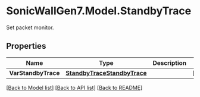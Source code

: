 # SonicWallGen7.Model.StandbyTrace
Set packet monitor.

## Properties

Name | Type | Description | Notes
------------ | ------------- | ------------- | -------------
**VarStandbyTrace** | [**StandbyTraceStandbyTrace**](StandbyTraceStandbyTrace.md) |  | [optional] 

[[Back to Model list]](../README.md#documentation-for-models) [[Back to API list]](../README.md#documentation-for-api-endpoints) [[Back to README]](../README.md)

